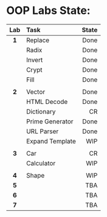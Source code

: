 # OOP Labs State:

| Lab   | Task            | State |
|:-----:|:--------------- | -----:|
| **1** | Replace         | Done  |
|       | Radix           | Done  |
|       | Invert          | Done  |
|       | Crypt           | Done  |
|       | Fill            | Done  |
|       |                 |       |
| **2** | Vector          | Done  |
|       | HTML Decode     | Done  |
|       | Dictionary      | CR    |
|       | Prime Generator | Done  |
|       | URL Parser      | Done  |
|       | Expand Template | WIP   |
|       |                 |       |
| **3** | Car             | CR    |
|       | Calculator      | WIP   |
|       |                 |       |
| **4** | Shape           | WIP   |
| **5** |                 | TBA   |
| **6** |                 | TBA   |
| **7** |                 | TBA   |